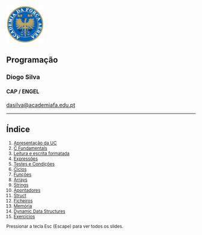 
<img src="img/afa.png" height="100">


## Programação

### Diogo Silva
####  CAP / ENGEL
dasilva@academiafa.edu.pt

<!-- .slide: data-background="white" id="home"-->

---

## Índice

<small>
<ol type="1">
    <li><a href="pdf/00_apresentacao_UC.pptx.pdf">Apresentação da UC</a></li>
    <li><a href="#/2_fundamentals">C Fundamentals</a></li>
    <li><a href="#/3_formated_io">Leitura e escrita formatada</a></li>
    <li><a href="#/4_expressions">Expressões</a></li>
    <li><a href="pdf/03_testes_condicoes.pptx.pdf">Testes e Condições</a></li>
    <li><a href="pdf/04_ciclos.pptx.pdf">Ciclos</a></li>
    <li><a href="pdf/05_funcoes.pptx.pdf">Funções</a></li>
    <li><a href="pdf/06_arrays.pptx.pdf">Arrays</a></li>
    <li><a href="pdf/07_strings.pptx.pdf">Strings</a></li>
    <li><a href="pdf/08_pointers.pptx.pdf">Apontadores</a></li>
    <li><a href="pdf/10_struct.pptx.pdf">Struct</a></li>
    <li><a href="pdf/11_files.pptx.pdf">Ficheiros</a></li>
    <li><a href="pdf/12_memoria.pptx.pdf">Memória</a></li>
    <li><a href="#/13_dynamic_data_structures">Dynamic Data Structures</a></li>
    <li><a href="#/exercicios">Exercícios</a></li>
</ol>

<p>Pressionar a tecla Esc (Escape) para ver todos os slides.</p>
</small>

